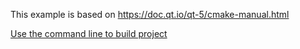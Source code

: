 This example is based on https://doc.qt.io/qt-5/cmake-manual.html

[Use the command line to build project](CommandLineBuild.md)